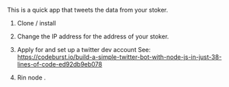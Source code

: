 This is a quick app that tweets the data from your stoker.  

1) Clone / install 

2) Change the IP address for the address of your stoker. 

3) Apply for and set up a twitter dev account 
  See: https://codeburst.io/build-a-simple-twitter-bot-with-node-js-in-just-38-lines-of-code-ed92db9eb078
 
4) Rin node .
